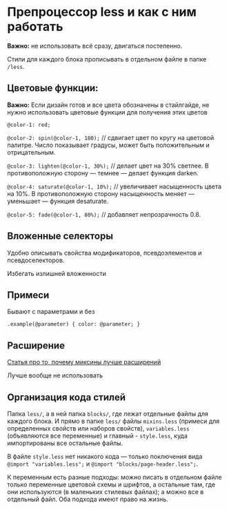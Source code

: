 # Препроцессор less и как с ним работать</h1>

**Важно:** не использовать всё сразу, двигаться постепенно.

Стили для каждого блока прописывать в отдельном файле в папке `/less`.

## Цветовые функции:

**Важно:** Если дизайн готов и все цвета обозначены в стайлгайде, не нужно использовать цветовые функции для получения этих цветов

`@color-1: red;`

`@color-2: spin(@color-1, 180);` // сдвигает цвет по кругу на цветовой палитре. Число показывает градусы, может быть положительным и отрицательным.

`@color-3: lighten(@color-1, 30%);` // делает цвет на 30% светлее. В противоположную сторону — темнее — делает функция darken.

`@color-4: saturate(@color-1, 10%);` // увеличивает насыщенность цвета на 10%. В противоположную сторону насыщенность меняет — уменьшает — функция desaturate.

`@color-5: fade(@color-1, 80%);` // добавляет непрозрачность 0.8.

## Вложенные селекторы

Удобно описывать свойства модификаторов, псевдоэлементов и псевдоселекторов.

Избегать излишней вложенности

## Примеси

Бывают с параметрами и без

`.example(@parameter) {
	color: @parameter;
}`

## Расширение

[Статья про то, почему миксины лучше расширений](https://csswizardry.com/2016/02/mixins-better-for-performance/)

Лучше вообще не использовать

## Организация кода стилей

Папка `less/`, а в ней папка `blocks/`, где лежат отдельные файлы для каждого блока. И прямо в папке `less/` файлы `mixins.less` (примеси для определенных свойств или наборов свойств), `variables.less` (объявляются все переменные) и главный - `style.less`, куда импортированы все остальные файлы.

В файле `style.less` нет никакого кода — только поключения вида `@import "variables.less";` и `@import "blocks/page-header.less";`.

К переменным есть разные подходы: можно писать в отдельном файле только переменные цветовой схемы и шрифтов, а остальные там, где они используются (в маленьких стилевых файлах); а можно все в отдельный файл. Оба подхода имеют право на жизнь.



